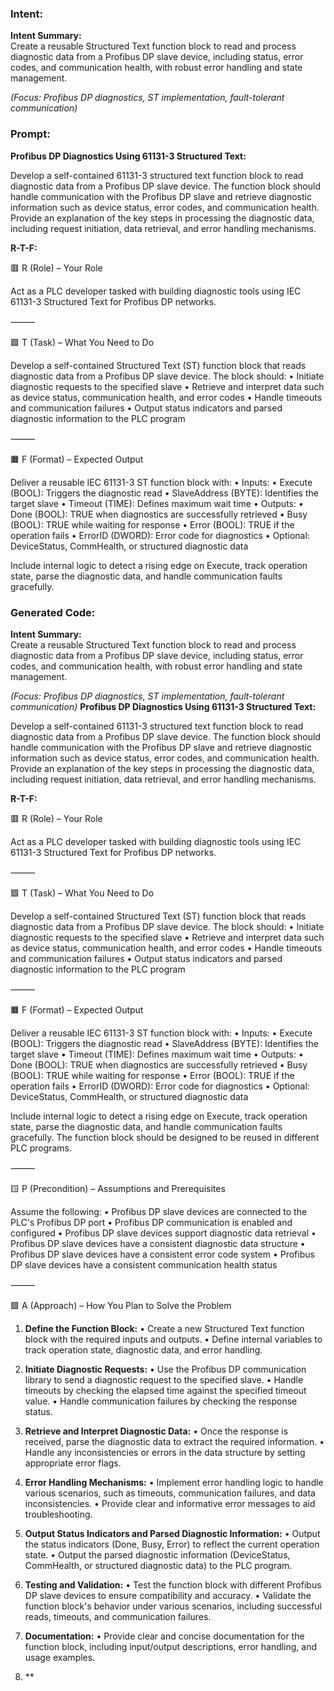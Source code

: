 ### Intent:
**Intent Summary:**  
Create a reusable Structured Text function block to read and process diagnostic data from a Profibus DP slave device, including status, error codes, and communication health, with robust error handling and state management.  

*(Focus: Profibus DP diagnostics, ST implementation, fault-tolerant communication)*

### Prompt:
**Profibus DP Diagnostics Using 61131-3 Structured Text:**

Develop a self-contained 61131-3 structured text function block to read diagnostic data from a Profibus DP slave device. The function block should handle communication with the Profibus DP slave and retrieve diagnostic information such as device status, error codes, and communication health. Provide an explanation of the key steps in processing the diagnostic data, including request initiation, data retrieval, and error handling mechanisms.

**R-T-F:**

🟥 R (Role) – Your Role

Act as a PLC developer tasked with building diagnostic tools using IEC 61131-3 Structured Text for Profibus DP networks.

⸻

🟩 T (Task) – What You Need to Do

Develop a self-contained Structured Text (ST) function block that reads diagnostic data from a Profibus DP slave device. The block should:
	•	Initiate diagnostic requests to the specified slave
	•	Retrieve and interpret data such as device status, communication health, and error codes
	•	Handle timeouts and communication failures
	•	Output status indicators and parsed diagnostic information to the PLC program

⸻

🟧 F (Format) – Expected Output

Deliver a reusable IEC 61131-3 ST function block with:
	•	Inputs:
	•	Execute (BOOL): Triggers the diagnostic read
	•	SlaveAddress (BYTE): Identifies the target slave
	•	Timeout (TIME): Defines maximum wait time
	•	Outputs:
	•	Done (BOOL): TRUE when diagnostics are successfully retrieved
	•	Busy (BOOL): TRUE while waiting for response
	•	Error (BOOL): TRUE if the operation fails
	•	ErrorID (DWORD): Error code for diagnostics
	•	Optional: DeviceStatus, CommHealth, or structured diagnostic data

Include internal logic to detect a rising edge on Execute, track operation state, parse the diagnostic data, and handle communication faults gracefully.

### Generated Code:
**Intent Summary:**  
Create a reusable Structured Text function block to read and process diagnostic data from a Profibus DP slave device, including status, error codes, and communication health, with robust error handling and state management.  

*(Focus: Profibus DP diagnostics, ST implementation, fault-tolerant communication)*
**Profibus DP Diagnostics Using 61131-3 Structured Text:**

Develop a self-contained 61131-3 structured text function block to read diagnostic data from a Profibus DP slave device. The function block should handle communication with the Profibus DP slave and retrieve diagnostic information such as device status, error codes, and communication health. Provide an explanation of the key steps in processing the diagnostic data, including request initiation, data retrieval, and error handling mechanisms.

**R-T-F:**

🟥 R (Role) – Your Role

Act as a PLC developer tasked with building diagnostic tools using IEC 61131-3 Structured Text for Profibus DP networks.

⸻

🟩 T (Task) – What You Need to Do

Develop a self-contained Structured Text (ST) function block that reads diagnostic data from a Profibus DP slave device. The block should:
	•	Initiate diagnostic requests to the specified slave
	•	Retrieve and interpret data such as device status, communication health, and error codes
	•	Handle timeouts and communication failures
	•	Output status indicators and parsed diagnostic information to the PLC program

⸻

🟧 F (Format) – Expected Output

Deliver a reusable IEC 61131-3 ST function block with:
	•	Inputs:
	•	Execute (BOOL): Triggers the diagnostic read
	•	SlaveAddress (BYTE): Identifies the target slave
	•	Timeout (TIME): Defines maximum wait time
	•	Outputs:
	•	Done (BOOL): TRUE when diagnostics are successfully retrieved
	•	Busy (BOOL): TRUE while waiting for response
	•	Error (BOOL): TRUE if the operation fails
	•	ErrorID (DWORD): Error code for diagnostics
	•	Optional: DeviceStatus, CommHealth, or structured diagnostic data

Include internal logic to detect a rising edge on Execute, track operation state, parse the diagnostic data, and handle communication faults gracefully. The function block should be designed to be reused in different PLC programs.

⸻

🟨 P (Precondition) – Assumptions and Prerequisites

Assume the following:
	•	Profibus DP slave devices are connected to the PLC's Profibus DP port
	•	Profibus DP communication is enabled and configured
	•	Profibus DP slave devices support diagnostic data retrieval
	•	Profibus DP slave devices have a consistent diagnostic data structure
	•	Profibus DP slave devices have a consistent error code system
	•	Profibus DP slave devices have a consistent communication health status

⸻

🟩 A (Approach) – How You Plan to Solve the Problem

1. **Define the Function Block:**
	•	Create a new Structured Text function block with the required inputs and outputs.
	•	Define internal variables to track operation state, diagnostic data, and error handling.

2. **Initiate Diagnostic Requests:**
	•	Use the Profibus DP communication library to send a diagnostic request to the specified slave.
	•	Handle timeouts by checking the elapsed time against the specified timeout value.
	•	Handle communication failures by checking the response status.

3. **Retrieve and Interpret Diagnostic Data:**
	•	Once the response is received, parse the diagnostic data to extract the required information.
	•	Handle any inconsistencies or errors in the data structure by setting appropriate error flags.

4. **Error Handling Mechanisms:**
	•	Implement error handling logic to handle various scenarios, such as timeouts, communication failures, and data inconsistencies.
	•	Provide clear and informative error messages to aid troubleshooting.

5. **Output Status Indicators and Parsed Diagnostic Information:**
	•	Output the status indicators (Done, Busy, Error) to reflect the current operation state.
	•	Output the parsed diagnostic information (DeviceStatus, CommHealth, or structured diagnostic data) to the PLC program.

6. **Testing and Validation:**
	•	Test the function block with different Profibus DP slave devices to ensure compatibility and accuracy.
	•	Validate the function block's behavior under various scenarios, including successful reads, timeouts, and communication failures.

7. **Documentation:**
	•	Provide clear and concise documentation for the function block, including input/output descriptions, error handling, and usage examples.

8. **
